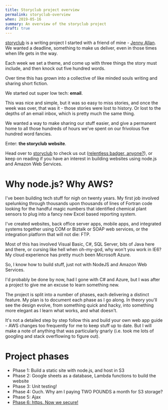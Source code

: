 ```yaml
---
title: Storyclub project overview
permalink: storyclub-overview
when: 2019-05-16
summary: An overview of the storyclub project
draft: true
---
```


[storyclub](www.storyclub.co.uk) is a writing project I started with a friend of mine - [Jenny Allan](http://serenlas.co.uk/). We wanted a deadline, something to make us deliver, even in those times when life gets in the way. 

Each week we set a theme, and come up with three things the story must include, and then knock out five hundred words. 

Over time this has grown into a collective of like minded souls writing and sharing short fiction. 

We started out super low tech: **email**.

This was nice and simple, but it was so easy to miss stories, and once the week was over, that was it - those stories were lost to history. Or lost to the depths of an email inbox, which is pretty much the same thing. 

We wanted a way to make sharing our stuff easier, and give a permanent home to all those hundreds of hours we've spent on our frivolous five hundred word fancies. 

Enter: **the storyclub website**. 

Head over to [storyclub](www.storyclub.co.uk) to check us out ([relentless badger, anyone?](https://www.storyclub.co.uk/h/relentless/i-didnt-expect-a-sort-of-relentless-badger)), or keep on reading if you have an interest in building websites using node.js and Amazon Web Services.

# Why node.js? Why AWS?

I've been building tech stuff for nigh on twenty years. My first job involved spelunking through thousands upon thousands of lines of Fortran code looking for the handful magic numbers that identified chemical plant sensors to plug into a fancy new Excel based reporting system.

I've created websites, back office server apps, mobile apps, and integrated systems together using COM or Biztalk or SOAP web services, or the integration platform that will not die: FTP.

Most of this has involved Visual Basic, C#, SQL Server, bits of Java here and there, or cursing like hell when oh-my-god, why won't you work in IE6? 
My cloud experience has pretty much been Microsoft Azure. 

So, I know how to build stuff, just not with NodeJS and Amazon Web Services. 

I'd probably be done by now, had I gone with C# and Azure, but I was after a project to give me an excuse to learn something new. 

The project is split into a number of phases, each delivering a distinct feature. My plan is to document each phase as I go along. In theory you'll see the design evolve, from something quick and hacky, into something more elegant as I learn what works, and what doesn't.

It's not a detailed step by step follow this and build your own web app guide - AWS changes too frequently for me to keep stuff up to date. But I will make a note of anything that was particularly gnarly (i.e. took me lots of googling and stack overflowing to figure out).

# Project phases
 - Phase 1: Build a static site with node.js, and host in S3
 - Phase 2: Google sheets as a database, Lambda functions to build the website
 - Phase 3: Unit testing!
 - Phase 4: Ouch. Why am I paying TWO POUNDS a month for S3 storage?
 - Phase 5: Ajax
 - [Phase 6: https. Now we secure!](storyclub-https.htm)